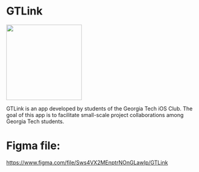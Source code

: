 # GTLink

<img src="https://user-images.githubusercontent.com/67667005/226389226-8ac678b8-e501-43d1-a3af-038903f59a9e.png" height="200" width="200" >

GTLink is an app developed by students of the Georgia Tech iOS Club. The goal of this app is to facilitate small-scale project collaborations among Georgia Tech students.

# Figma file: 

https://www.figma.com/file/Sws4VX2MEnptrNOnGLawIp/GTLink

